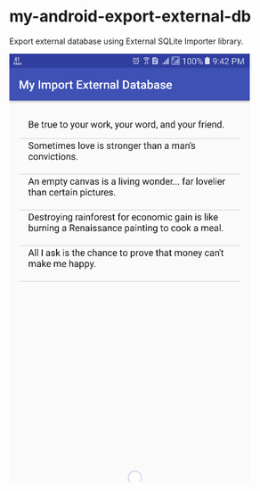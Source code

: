 # my-android-export-external-db
Export external database using External SQLite Importer library.

![Image](./app/src/main/assets/screenshot1.png)
